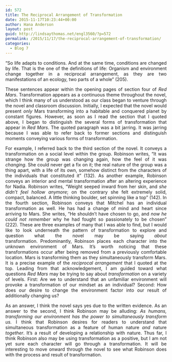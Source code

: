```yaml
---
id: 572
title: The Reciprocal Arrangement of Transformation
date: 2015-11-17T10:23:44+00:00
author: Hana Anderson
layout: post
guid: http://lindsaythomas.net/engl3560/?p=572
permalink: /2015/11/17/the-reciprocal-arrangement-of-transformation/
categories:
  - Blog 7
---
```

<p style="text-align: justify">
  “So life adapts to conditions. And at the same time, conditions are changed by life. That is the one of the definitions of life: Organism and environment change together in a reciprocal arrangement, as they are two manifestations of an ecology, two parts of a whole” (205).
</p>

<p style="text-align: justify">
  These sentences appear within the opening pages of section four of <em>Red Mars</em>. Transformation appears as a continuous theme throughout the novel, which I think many of us understood as our class began to venture through the novel and classroom discussion. Initially, I expected that the novel would present <em>only </em>Mars transforming into a habitable and conquered planet by constant figures. However, as soon as I read the section that I quoted above, I began to distinguish the several forms of transformation that appear in <em>Red Mars</em>. The quoted paragraph was a bit jarring. It was jarring because I was able to refer back to former sections and distinguish moments conveying various forms of transformation.
</p>

<p style="text-align: justify">
  For example, I referred back to the third section of the novel. It conveys a transformation on a social level within the group. Robinson writes, “It was strange how the group was changing again, how the feel of it was <em>changing</em>. She could never get a fix on it; the real nature of the group was a thing apart, with a life of its own, somehow distinct from the characters of the individuals that constituted it” (132). As another example, Robinson conveys an interior and mental transformation after an altering experience for Nadia. Robinson writes, “Weight seeped inward from her skin, and <em>she didn’t feel hollow anymore</em>; on the contrary she felt extremely solid, compact, balanced. A little thinking boulder, set spinning like a top” (142). In the fourth section, Robinson conveys that Mitchel has an individual transformation as well. He has had a change of mind and heart since arriving to Mars. She writes, “He shouldn’t have chosen to go, and <em>now he could not remember</em> why he had fought so passionately to be chosen” (222). These are three examples of many that I was able to find, but I would like to look underneath the pattern of transformation to explore and question what the novel may be saying <em>about</em> transformation. Predominantly, Robinson places each character into the unknown environment of Mars. It’s worth noticing that these transformations occur after being removed from a previously comfortable location. Mars is transforming them as they simultaneously transform Mars. It is a precise example of the <em>reciprocal arrangement </em>that I quoted at the top. Leading from that acknowledgement, I am guided toward what questions <em>Red Mars</em> may be trying to say about<em> transformation</em> on a variety of levels. First: Are we to understand that an unfamiliar environment will provoke a transformation of our mindset as an individual? Second: How does our desire to change the environment factor into our result of additionally changing us?
</p>

<p style="text-align: justify">
  As an answer, I think the novel says yes due to the written evidence. As an answer to the second, I think Robinson may be alluding: <em>As humans, transforming our environment has the power to simultaneously transform us.</em> I think that Robinson desires for readers to understand that simultaneous transformation as a feature of human nature <em>and </em>nature <em>together</em>. It&#8217;s a result of developing a relationship with nature. Thus far, I think Robinson also may be using transformation as a positive, but I am not yet sure each character will go through a transformation. It will be interesting to move onward through the novel to see what Robinson does with the process and result of transformation.
</p>